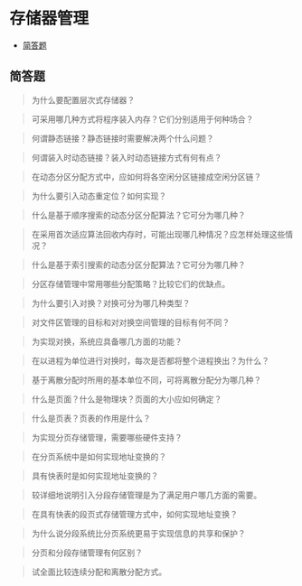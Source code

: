 # 存储器管理

* [简答题](#简答题)

## 简答题

> 为什么要配置层次式存储器？



> 可采用哪几种方式将程序装入内存？它们分别适用于何种场合？



> 何谓静态链接？静态链接时需要解决两个什么问题？



> 何谓装入时动态链接？装入时动态链接方式有何有点？



> 在动态分区分配方式中，应如何将各空闲分区链接成空闲分区链？



> 为什么要引入动态重定位？如何实现？



> 什么是基于顺序搜索的动态分区分配算法？它可分为哪几种？



> 在采用首次适应算法回收内存时，可能出现哪几种情况？应怎样处理这些情况？



> 什么是基于索引搜索的动态分区分配算法？它可分为哪几种？



> 分区存储管理中常用哪些分配策略？比较它们的优缺点。



> 为什么要引入对换？对换可分为哪几种类型？



> 对文件区管理的目标和对对换空间管理的目标有何不同？



> 为实现对换，系统应具备哪几方面的功能？



> 在以进程为单位进行对换时，每次是否都将整个进程换出？为什么？



> 基于离散分配时所用的基本单位不同，可将离散分配分为哪几种？



> 什么是页面？什么是物理块？页面的大小应如何确定？



> 什么是页表？页表的作用是什么？



> 为实现分页存储管理，需要哪些硬件支持？



> 在分页系统中是如何实现地址变换的？



> 具有快表时是如何实现地址变换的？



> 较详细地说明引入分段存储管理是为了满足用户哪几方面的需要。



> 在具有快表的段页式存储管理方式中，如何实现地址变换？



> 为什么说分段系统比分页系统更易于实现信息的共享和保护？



> 分页和分段存储管理有何区别？



> 试全面比较连续分配和离散分配方式。